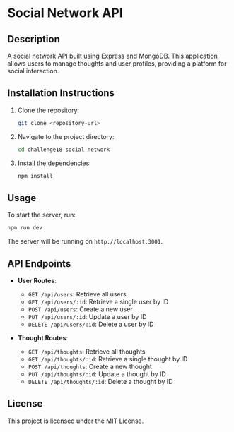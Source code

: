 # Social Network API

## Description
A social network API built using Express and MongoDB. This application allows users to manage thoughts and user profiles, providing a platform for social interaction.

## Installation Instructions
1. Clone the repository:
   ```bash
   git clone <repository-url>
   ```
2. Navigate to the project directory:
   ```bash
   cd challenge18-social-network
   ```
3. Install the dependencies:
   ```bash
   npm install
   ```

## Usage
To start the server, run:
```bash
npm run dev
```
The server will be running on `http://localhost:3001`.

## API Endpoints
- **User Routes**:
  - `GET /api/users`: Retrieve all users
  - `GET /api/users/:id`: Retrieve a single user by ID
  - `POST /api/users`: Create a new user
  - `PUT /api/users/:id`: Update a user by ID
  - `DELETE /api/users/:id`: Delete a user by ID

- **Thought Routes**:
  - `GET /api/thoughts`: Retrieve all thoughts
  - `GET /api/thoughts/:id`: Retrieve a single thought by ID
  - `POST /api/thoughts`: Create a new thought
  - `PUT /api/thoughts/:id`: Update a thought by ID
  - `DELETE /api/thoughts/:id`: Delete a thought by ID

## License
This project is licensed under the MIT License.
